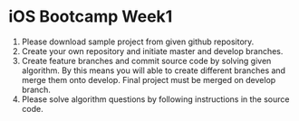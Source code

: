 # iOS Bootcamp Week1

1. Please download sample project from given github repository.
2. Create your own repository and initiate master and develop branches. 
3. Create feature branches and commit source code by solving given algorithm. By this means you will able to create different branches and merge them onto develop. Final project must be merged on develop branch. 
4. Please solve algorithm questions by following instructions in the source code.
 
